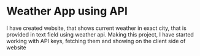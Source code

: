 # Weather App using API

I have created website, that shows current weather in exact city, that is provided in text field using weather api. Making this project, I have started working with API keys, fetching them and showing on the client side of website
